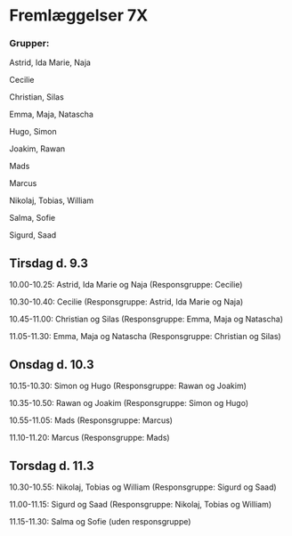 # Fremlæggelser 7X 

### Grupper: 

Astrid, Ida Marie, Naja 

Cecilie 

Christian, Silas 

Emma, Maja, Natascha 

Hugo, Simon 

Joakim, Rawan 

Mads 

Marcus 

Nikolaj, Tobias, William 

Salma, Sofie 

Sigurd, Saad 

 

## Tirsdag d. 9.3 

10.00-10.25: Astrid, Ida Marie og Naja (Responsgruppe: Cecilie) 

10.30-10.40: Cecilie (Responsgruppe: Astrid, Ida Marie og Naja) 

10.45-11.00: Christian og Silas (Responsgruppe: Emma, Maja og Natascha) 

11.05-11.30: Emma, Maja og Natascha (Responsgruppe: Christian og Silas) 

 

## Onsdag d. 10.3 

10.15-10.30: Simon og Hugo (Responsgruppe: Rawan og Joakim) 

10.35-10.50: Rawan og Joakim (Responsgruppe: Simon og Hugo) 

10.55-11.05: Mads (Responsgruppe: Marcus) 

11.10-11.20: Marcus (Responsgruppe: Mads) 

 

## Torsdag d. 11.3 

10.30-10.55: Nikolaj, Tobias og William (Responsgruppe: Sigurd og Saad) 

11.00-11.15: Sigurd og Saad (Responsgruppe: Nikolaj, Tobias og William) 

11.15-11.30: Salma og Sofie (uden responsgruppe) 
